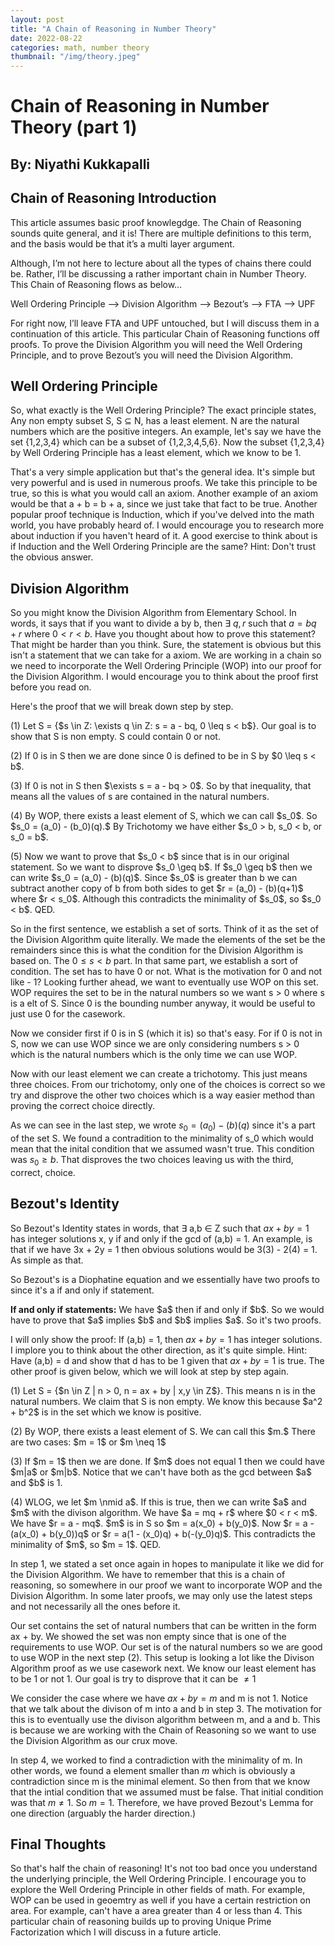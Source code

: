 ```yaml
---
layout: post
title: "A Chain of Reasoning in Number Theory"
date: 2022-08-22
categories: math, number theory
thumbnail: "/img/theory.jpeg"
---
```


# Chain of Reasoning in Number Theory (part 1)

## By: Niyathi Kukkapalli

## Chain of Reasoning Introduction

This article assumes basic proof knowlegdge. The Chain of Reasoning sounds quite general, and it is! There are multiple definitions to this term, and the basis would be that it’s a multi layer argument.

Although, I’m not here to lecture about all the types of chains there could be. Rather, I’ll be discussing a rather important chain in Number Theory. This Chain of Reasoning flows as below…

Well Ordering Principle —-> Division Algorithm —-> Bezout’s —-> FTA —-> UPF

For right now, I’ll leave FTA and UPF untouched, but I will discuss them in a continuation of this article. This particular Chain of Reasoning functions off proofs. To prove the Division Algorithm you will need the Well Ordering Principle, and to prove Bezout’s you will need the Division Algorithm.

## Well Ordering Principle

So, what exactly is the Well Ordering Principle? The exact principle states, Any non empty subset S, S $\subseteq$ N, has a least element. N are the natural numbers which are the positive integers.
An example, let's say we have the set {1,2,3,4} which can be a subset of {1,2,3,4,5,6}. Now the subset
{1,2,3,4} by Well Ordering Principle has a least element, which we know to be 1.

That's a very simple application but that's the general idea. It's simple but very powerful and is used in numerous proofs. We take this principle to be true, so this is what you would call an axiom. Another example of an axiom would be that a + b = b + a, since we just take that fact to be true. Another popular proof technique is Induction, which if you've delved into the math world, you have probably heard of. I would encourage you to research more about induction if you haven't heard of it. A good exercise to think about is if Induction and the Well Ordering Principle are the same? Hint: Don't trust the obvious answer.

## Division Algorithm

So you might know the Division Algorithm from Elementary School. In words, it says that if you want to divide a by b, then $\exists$ $q,r$ such that $a = bq + r$ where $0 < r < b$. Have you thought about how to prove this statement? That might be harder than you think. Sure, the statement is obvious but this isn't a statement that we can take for a axiom. We are working in a chain so we need to incorporate the Well Ordering Principle (WOP) into our proof for the Division Algorithm. I would encourage you to think about the proof first before you read on.

Here's the proof that we will break down step by step.

<div class = "proof">

  <p> (1) Let S = {$s \in Z: \exists q \in Z: s = a - bq, 0 \leq s < b$}. Our goal is to show that S is non empty. S could contain 0 or not. </p>

  <p> (2) If 0 is in S then we are done since 0 is defined to be in S by $0 \leq s < b$.</p>

  <p> (3) If 0 is not in S then $\exists s = a - bq > 0$. So by that inequality, that means all the values of s are contained in the natural numbers. </p>

  <p> (4) By WOP, there exists a least element of S, which we can call $s_0$. So $s_0 = (a_0) - (b_0)(q).$
  By Trichotomy we have either $s_0 > b, s_0 < b, or s_0 = b$. </p>

  <p> (5) Now we want to prove that $s_0 < b$ since that is in our original statement. So we want to disprove
  $s_0 \geq b$. If $s_0 \geq b$ then we can write $s_0 = (a_0) - (b)(q)$. Since $s_0$ is greater than b we can subtract another copy of b from both sides to get $r = (a_0) - (b)(q+1)$ where $r < s_0$. Although this contradicts the minimality of $s_0$, so $s_0 < b$. QED. </p>

</div>

So in the first sentence, we establish a set of sorts. Think of it as the set of the Division Algorithm quite literally. We made the elements of the set be the remainders since this is what the condition for the Division Algorithm is based on. The $0 \leq s < b$ part. In that same part, we establish a sort of condition. The set has to have 0 or not. What is the motivation for 0 and not like - 1? Looking further ahead, we want to eventually use WOP on this set. WOP requires the set to be in the natural numbers so we want s > 0 where s is a elt of S. Since 0 is the bounding number anyway, it would be useful to just use 0 for the casework.

Now we consider first if 0 is in S (which it is) so that's easy. For if 0 is not in S, now we can use WOP since we are only considering numbers s > 0 which is the natural numbers which is the only time we can use WOP.

Now with our least element we can create a trichotomy. This just means three choices. From our trichotomy, only one of the choices is correct so we try and disprove the other two choices which is a way easier method than proving the correct choice directly.

As we can see in the last step, we wrote $s_0 = (a_0) - (b)(q)$ since it's a part of the set S. We found a contradition to the minimality of s_0 which would mean that the inital condition that we assumed wasn't true. This condition was $s_0 \geq b$. That disproves the two choices leaving us with the third, correct, choice.

## Bezout's Identity

So Bezout's Identity states in words, that $\exists$ a,b $\in$ Z such that $ax + by = 1$ has integer solutions x, y if and only if the gcd of (a,b) = 1. An example, is that if we have 3x + 2y = 1 then obvious solutions would be 3(3) - 2(4) = 1. As simple as that.

So Bezout's is a Diophatine equation and we essentially have two proofs to since it's a if and only if statement.

<div class = "warning">
<b>If and only if statements:</b> We have $a$ then if and only if $b$. So we would have to prove that $a$ implies $b$ and $b$ implies $a$. So it's two proofs. 
</div>

I will only show the proof: If (a,b) = 1, then $ax + by = 1$ has integer solutions. I implore you to think about the other direction, as it's quite simple. Hint: Have (a,b) = d and show that d has to be 1 given that $ax + by = 1$ is true. The other proof is given below, which we will look at step by step again.

<div class = "proof">

<p> (1) Let S = {$n \in Z | n > 0, n = ax + by | x,y \in Z$}. This means n is in the natural numbers. 
We claim that S is non empty. We know this because $a^2 + b^2$ is in the set which we know is positive. </p>
<p> (2) By WOP, there exists a least element of S. We can call this $m.$ There are two cases: $m = 1$ or $m \neq 1$ </p>
<p> (3) If $m = 1$ then we are done. If $m$ does not equal 1 then we could have $m|a$ or $m|b$. Notice that we can't have both as the gcd between $a$ and $b$ is 1. </p>
<p> (4) WLOG, we let $m \nmid a$. If this is true, then we can write $a$ and $m$ with the divison algorithm. We have $a = mq + r$ where $0 < r < m$. We have $r = a - mq$. $m$ is in S so $m = a(x_0) + b(y_0)$. Now $r = a - (a(x_0) + b(y_0))q$ or $r = a(1 - (x_0)q) + b(-(y_0)q)$. This contradicts the minimality of $m$, so $m = 1$. QED. </p>
</div>

In step 1, we stated a set once again in hopes to manipulate it like we did for the Division Algorithm. We have to remember that this is a chain of reasoning, so somewhere in our proof we want to incorporate WOP and the Division Algorithm. In some later proofs, we may only use the latest steps and not necessarily all the ones before it.

Our set contains the set of natural numbers that can be written in the form ax + by. We showed the set was non empty since that is one of the requirements to use WOP. Our set is of the natural numbers so we are good to use WOP in the next step (2). This setup is looking a lot like the Divison Algorithm proof as we use casework next. We know our least element has to be 1 or not 1. Our goal is try to disprove that it can be $\neq 1$

We consider the case where we have $ax + by = m$ and m is not 1. Notice that we talk about the divison of m into a and b in step 3. The motivation for this is to eventually use the divison algorithm between m, and a and b. This is because we are working with the Chain of Reasoning so we want to use the Division Algorithm as our crux move.

In step 4, we worked to find a contradiction with the minimality of m. In other words, we found a element smaller than $m$ which is obviously a contradiction since m is the minimal element. So then from that we know that the intial condition that we assumed must be false. That initial condition was that $m \neq 1$. So $m = 1$. Therefore, we have proved Bezout's Lemma for one direction (arguably the harder direction.)

## Final Thoughts

So that's half the chain of reasoning! It's not too bad once you understand the underlying principle, the Well Ordering Principle. I encourage you to explore the Well Ordering Principle in other fields of math. For example, WOP can be used in geoemtry as well if you have a certain restriction on area. For example, can't have a area greater than 4 or less than 4. This particular chain of reasoning builds up to proving Unique Prime Factorization which I will discuss in a future article.
